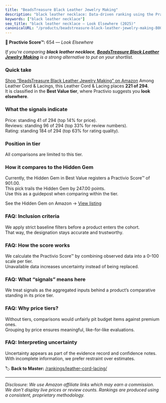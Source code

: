 ```yaml
---
title: "BeadsTreasure Black Leather Jewelry Making"
description: "black leather necklace: Data-driven ranking using the Practivio Score™. Positioned by quality, value, demand, findability, momentum."
keywords: ["black leather necklace"]
seo_title: "black leather necklace — Look Elsewhere (2025)"
canonicalURL: "/products/beadstreasure-black-leather-jewelry-making-B00FW8X0GQ/"
---
```


**🚫 Practivio Score™:** 654 — _Look Elsewhere_


*If you're comparing **black leather necklace**, **[BeadsTreasure Black Leather Jewelry Making](https://www.amazon.com/dp/B00FW8X0GQ?tag=practivio-20)** is a strong alternative to put on your shortlist.*
### Quick take
[Shop “BeadsTreasure Black Leather Jewelry Making” on Amazon](https://www.amazon.com/dp/B00FW8X0GQ?tag=practivio-20)
Among Leather Cord & Lacings, this Leather Cord & Lacing places **221 of 294**.  
It is classified in the **Best Value tier**, where Practivio suggests you **look elsewhere**.

### What the signals indicate
Price: standing 41 of 294 (top 14% for price).  
Reviews: standing 96 of 294 (top 33% for review numbers).  
Rating: standing 184 of 294 (top 63% for rating quality).  

### Position in tier
All comparisons are limited to this tier.

### How it compares to the Hidden Gem
Currently, the Hidden Gem in Best Value registers a Practivio Score™ of 901.00.  
This pick trails the Hidden Gem by 247.00 points.  
Use this as a guidepost when comparing within the tier.  

See the Hidden Gem on Amazon → [View listing](https://www.amazon.com/dp/B08VHSCJ7F?tag=practivio-20)

### FAQ: Inclusion criteria
We apply strict baseline filters before a product enters the cohort.  
That way, the designation stays accurate and trustworthy.

### FAQ: How the score works
We calculate the Practivio Score™ by combining observed data into a 0–100 scale per tier.  
Unavailable data increases uncertainty instead of being replaced.

### FAQ: What “signals” means here
We treat signals as the aggregated inputs behind a product’s comparative standing in its price tier.

### FAQ: Why price tiers?
Without tiers, comparisons would unfairly pit budget items against premium ones.  
Grouping by price ensures meaningful, like-for-like evaluations.

### FAQ: Interpreting uncertainty
Uncertainty appears as part of the evidence record and confidence notes.  
With incomplete information, we prefer restraint over estimates.


🏷️ **Back to Master:** [/rankings/leather-cord-lacing/](/rankings/leather-cord-lacing/)

---
_Disclosure: We use Amazon affiliate links which may earn a commission. We don’t display live prices or review counts. Rankings are produced using a consistent, proprietary methodology._
